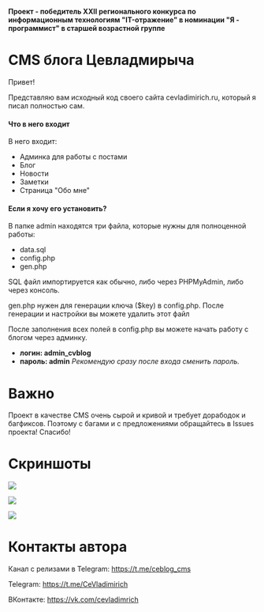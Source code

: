 __Проект - победитель XXII регионального конкурса по информационным технологиям "IT-отражение" в номинации "Я - программист" в старшей возрастной группе__

# CMS блога Цевладмирыча
Привет!

Представляю вам исходный код своего сайта cevladimirich.ru, который я писал полностью сам.
#### Что в него входит
В него входит:
- Админка для работы с постами
- Блог
- Новости
- Заметки
- Страница "Обо мне"
#### Если я хочу его установить?
В папке admin находятся три файла, которые нужны для полноценной работы:
- data.sql
- config.php
- gen.php

SQL файл импортируется как обычно, либо через PHPMyAdmin, либо через консоль.

gen.php нужен для генерации ключа ($key) в config.php. После генерации и настройки вы можете удалить этот файл

После заполнения всех полей в config.php вы можете начать работу с блогом через админку.

- __логин: admin_cvblog__
- __пароль: admin__
_Рекомендую сразу после входа сменить пароль._
# Важно
Проект в качестве CMS очень сырой и кривой и требует дорабодок и багфиксов. Поэтому с багами и с предложениями обращайтесь в Issues проекта! Спасибо!
# Скриншоты
![](http://cms.cevladimirich.ru/photo3.jpg)

![](http://cms.cevladimirich.ru/photo2.jpg)

![](http://cms.cevladimirich.ru/photo1.jpg)
# Контакты автора
Канал с релизами в Telegram: https://t.me/ceblog_cms

Telegram: https://t.me/CeVladimirich

ВКонтакте: https://vk.com/cevladimrich
